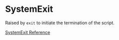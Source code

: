 # SystemExit

Raised by `exit` to initiate the termination of the script.

[SystemExit Reference](https://ruby-doc.org/core-2.5.0/SystemExit.html)